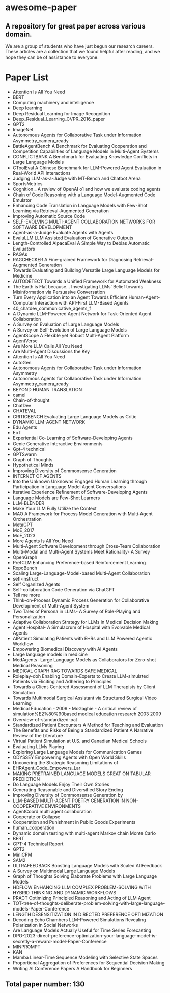 # awesome-paper

## A repository for great paper across various domain.

We are a group of students who have just begun our research careers. These articles are a collection that we found helpful after reading, and we hope they can be of assistance to everyone.
# Paper List

- Attention Is All You Need
- BERT
- Computing machinery and intelligence
- Deep learning
- Deep Residual Learning for Image Recognition
- Deep_Residual_Learning_CVPR_2016_paper
- GPT2
- ImageNet
- Autonomous Agents for Collaborative Task under Information Asymmetry_camera_ready
- BattleAgentBench A Benchmark for Evaluating Cooperation and Competition Capabilities of Language Models in Multi-Agent Systems
- CONFLICTBANK A Benchmark for Evaluating Knowledge Conflicts in Large Language Models
- CToolEval A Chinese Benchmark for LLM-Powered Agent Evaluation in Real-World API Interactions
- Judging LLM-as-a-Judge with MT-Bench and Chatbot Arena
- SportsMetrics
- Cognition _ A review of OpenAI o1 and how we evaluate coding agents
- Chain of Code Reasoning with a Language Model-Augmented Code Emulator
- Enhancing Code Translation in Language Models with Few-Shot Learning via Retrieval-Augmented Generation
- Improving Automatic Source Code
- SELF-EVOLVING MULTI-AGENT COLLABORATION NETWORKS FOR SOFTWARE DEVELOPMENT
- Agent-as-a-Judge Evaluate Agents with Agents
- EvaluLLM LLM Assisted Evaluation of Generative Outputs
- Length-Controlled AlpacaEval A Simple Way to Debias Automatic Evaluators
- RAGAs
- RAGCHECKER A Fine-grained Framework for Diagnosing Retrieval-Augmented Generation
- Towards Evaluating and Building Versatile Large Language Models for Medicine
- AUTODETECT Towards a Unified Framework for Automated Weakness
- The Earth is Flat because... Investigating LLMs’ Belief towards Misinformation via Persuasive Conversation
- Turn Every Application into an Agent Towards Efficient Human-Agent-Computer Interaction with API-First LLM-Based Agents
- 40_chatdev_communicative_agents_f
- A Dynamic LLM-Powered Agent Network for Task-Oriented Agent Collaboration
- A Survey on Evaluation of Large Language Models
- A Survey on Self-Evolution of Large Language Models
- AgentScope A Flexible yet Robust Multi-Agent Platform
- AgentVerse
- Are More LLM Calls All You Need
- Are Multi-Agent Discussions the Key
- Attention Is All You Need
- AutoGen
- Autonomous Agents for Collaborative Task under Information Asymmetry
- Autonomous Agents for Collaborative Task under Information Asymmetry_camera_ready
- BEYOND HUMAN TRANSLATION
- camel
- Chain-of-thought
- ChatDev
- CHATEVAL
- CRITICBENCH Evaluating Large Language Models as Critic
- DYNAMIC LLM-AGENT NETWORK
- Edu Agents
- EoT
- Experiential Co-Learning of Software-Developing Agents
- Genie Generative Interactive Environments
- Gpt-4 technical
- GPTSwarm
- Graph of Thoughts
- Hypothetical Minds
- Improving Diversity of Commonsense Generation
- INTERNET OF AGENTS
- Into the Unknown Unknowns Engaged Human Learning through Participation in Language Model Agent Conversations
- Iterative Experience Refinement of Software-Developing Agents
- Language Models are Few-Shot Learners
- LLM-BLENDER
- Make Your LLM Fully Utilize the Context
- MAO A Framework for Process Model Generation with Multi-Agent Orchestration
- MetaGPT
- MoE_2017
- MoE_2023
- More Agents Is All You Need
- Multi-Agent Software Development through Cross-Team Collaboration
- Multi-Modal and Multi-Agent Systems Meet Rationality- A Survey
- OpenGraph
- PrefCLM Enhancing Preference-based Reinforcement Learning
- RepoBench
- Scaling Large-Language-Model-based Multi-Agent Collaboration 
- sefl-instruct
- Self Organized Agents
- Self-collaboration Code Generation via ChatGPT
- Tell me more
- Think-on-Process Dynamic Process Generation for Collaborative Development of Multi-Agent System
- Two Tales of Persona in LLMs- A Survey of Role-Playing and Personalization
- Adaptive Collaboration Strategy for LLMs in Medical Decision Making
- Agent Hospital- A Simulacrum of Hospital with Evolvable Medical Agents
- AIPatient Simulating Patients with EHRs and LLM Powered Agentic Workflow
- Empowering Biomedical Discovery with AI Agents
- Large language models in medicine
- MedAgents- Large Language Models as Collaborators for Zero-shot Medical Reasoning
- MEDICAL GRAPH RAG TOWARDS SAFE MEDICAL
- Roleplay-doh Enabling Domain-Experts to Create LLM-simulated Patients via Eliciting and Adhering to Principles
- Towards a Client-Centered Assessment of LLM Therapists by Client Simulation
- Towards Multimodal Surgical Assistant via Structured Surgical Video Learning
- Medical Education - 2009 - McGaghie - A critical review of simulation%E2%80%90based medical education research  2003 2009
- Overview-of-standardized-pat
- Standardized Patient Encounters A Method for Teaching and Evaluation
- The Benefits and Risks of Being a Standardized Patient A Narrative Review of the Literature
- Virtual Patient Simulation at U.S. and Canadian Medical Schools
- Evaluating LLMs Playing
- Exploring Large Language Models for Communication Games
- ODYSSEY Empowering Agents with Open World Skills
- Uncovering the Strategic Reasoning Limitations of
- EHRAgent_Code_Empowers_Lar
- MAKING PRETRAINED LANGUAGE MODELS GREAT ON TABULAR PREDICTION
- Do Language Models Enjoy Their Own Stories
- Generating Reasonable and Diversified Story Ending
- Improving Diversity of Commonsense Generation by
- LLM-BASED MULTI-AGENT POETRY GENERATION IN NON-COOPERATIVE ENVIRONMENTS
- AgentCoord multi agent collaboration
- Cooperate or Collapse
- Cooperation and Punishment in Public Goods Experiments
- human_cooperation
- Dynamic domain testing with multi-agent Markov chain Monte Carlo
- BERT
- GPT-4 Technical Report
- GPT2
- MiniCPM
- SAM2
- ULTRAFEEDBACK Boosting Language Models with Scaled AI Feedback
- A Survey on Multimodal Large Language Models
- Graph of Thoughts Solving Elaborate Problems with Large Language Models
- HDFLOW ENHANCING LLM COMPLEX PROBLEM-SOLVING WITH HYBRID THINKING AND DYNAMIC WORKFLOWS
- PRACT Optimizing Principled Reasoning and Acting of LLM Agent
- TOT-tree-of-thoughts-deliberate-problem-solving-with-large-language-models-Paper-Conference
- LENGTH DESENSITIZATION IN DIRECTED PREFERENCE OPTIMIZATION
- Decoding Echo Chambers LLM-Powered Simulations Revealing Polarization in Social Networks
- Are Language Models Actually Useful for Time Series Forecasting
- DPO-2023-direct-preference-optimization-your-language-model-is-secretly-a-reward-model-Paper-Conference
- MINPROMPT
- KAN
- Mamba Linear-Time Sequence Modeling with Selective State Spaces
- Proportional Aggregation of Preferences for Sequential Decision Making
- Writing AI Conference Papers A Handbook for Beginners
## Total paper number: 130
